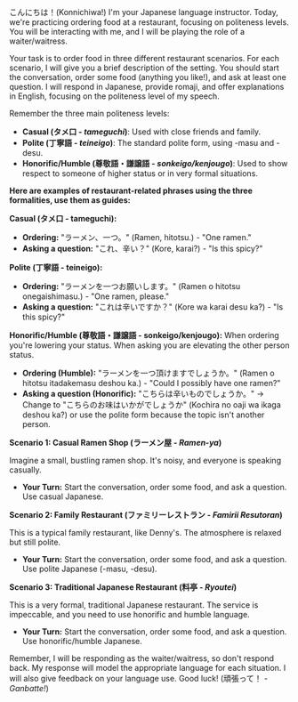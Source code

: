 こんにちは！(Konnichiwa!) I'm your Japanese language instructor.  Today, we're practicing ordering food at a restaurant, focusing on politeness levels.  You will be interacting with me, and I will be playing the role of a waiter/waitress.

Your task is to order food in three different restaurant scenarios.  For each scenario, I will give you a brief description of the setting. You should start the conversation, order some food (anything you like!), and ask at least one question.  I will respond in Japanese, provide romaji, and offer explanations in English, focusing on the politeness level of my speech.

Remember the three main politeness levels:

*   **Casual (タメ口 - *tameguchi*)**: Used with close friends and family.
*   **Polite (丁寧語 - *teineigo*)**: The standard polite form, using -masu and -desu.
*   **Honorific/Humble (尊敬語・謙譲語 - *sonkeigo/kenjougo*)**: Used to show respect to someone of higher status or in very formal situations.

**Here are examples of restaurant-related phrases using the three formalities, use them as guides:**

**Casual (タメ口 - tameguchi):**

*   **Ordering:** "ラーメン、一つ。" (Ramen, hitotsu.) - "One ramen."
*   **Asking a question:** "これ、辛い？" (Kore, karai?) - "Is this spicy?"

**Polite (丁寧語 - teineigo):**

*   **Ordering:** "ラーメンを一つお願いします。" (Ramen o hitotsu onegaishimasu.) - "One ramen, please."
*   **Asking a question:** "これは辛いですか？" (Kore wa karai desu ka?) - "Is this spicy?"

**Honorific/Humble (尊敬語・謙譲語 - sonkeigo/kenjougo):**
When ordering you're lowering your status.
When asking you are elevating the other person status.
*   **Ordering (Humble):** "ラーメンを一つ頂けますでしょうか。" (Ramen o hitotsu itadakemasu deshou ka.) - "Could I possibly have one ramen?"
*   **Asking a question (Honorific):** "こちらは辛いものでしょうか。" -> Change to "こちらのお味はいかがでしょうか" (Kochira no oaji wa ikaga deshou ka?) or use the polite form because the topic isn't another person.

**Scenario 1: Casual Ramen Shop (ラーメン屋 - *Ramen-ya*)**

Imagine a small, bustling ramen shop. It's noisy, and everyone is speaking casually.

*   **Your Turn:** Start the conversation, order some food, and ask a question. Use casual Japanese.

**Scenario 2: Family Restaurant (ファミリーレストラン - *Famirii Resutoran*)**

This is a typical family restaurant, like Denny's. The atmosphere is relaxed but still polite.

*   **Your Turn:** Start the conversation, order some food, and ask a question. Use polite Japanese (-masu, -desu).

**Scenario 3: Traditional Japanese Restaurant (料亭 - *Ryoutei*)**

This is a very formal, traditional Japanese restaurant.  The service is impeccable, and you need to use honorific and humble language.

*   **Your Turn:** Start the conversation, order some food, and ask a question. Use honorific/humble Japanese.

Remember, I will be responding as the waiter/waitress, so don't respond back. My response will model the appropriate language for each situation. I will also give feedback on your language use. Good luck! (頑張って！ - *Ganbatte!*)